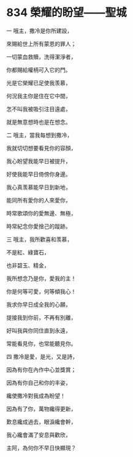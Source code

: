 # 834 榮耀的盼望——聖城

一 哦主，撒冷是你所建設，

來賜給世上所有蒙恩的罪人；

一切蒙血救贖，洗得潔淨者，

你都賜給權柄可入它的門。

光是它榮耀已足使我羡慕，

何況我主你是住在它中間，

怎不叫我被吸引注目遠處，

就是無意想時也是在想念。

二 哦主，當我每想到撒冷，

我就切切想要看見你的容顏，

我心盼望我能早日被提升，

好使我能早日倚傍你身邊。

我心真羡慕能早日到新地，

能同所有愛你的人來愛你，

時常歌頌你的愛無邊、無極，

時常紀念你愛捨己的蹤跡。

三 哦主，我所歡喜和羡慕，

不是紅、綠寶石，

也非碧玉、精金，

我所想念乃是你，愛我的主！

你是何等可愛，何等傾我心！

我求你早日成全我的心願，

提接我到你前，不再有別離，

好叫我與你同住直到永遠，

常能看見你，也常能聽見你。

四 撒冷是愛，是光，又是詩，

因為有你在內作中心並獎賞；

因為有你自己和你的丰姿，

纔使撒冷對我成為盼望！

因為有了你，萬物纔得更新，

歎息纔成過去，眼淚纔會幹，

我心纔會滿了安息與歡欣，

主阿，為何你不早日快顯現？

